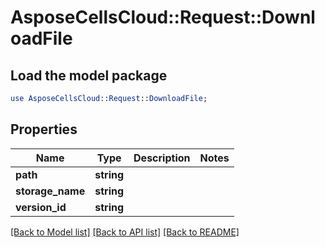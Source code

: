 # AsposeCellsCloud::Request::DownloadFile 

## Load the model package
```perl
use AsposeCellsCloud::Request::DownloadFile;
```

## Properties
Name | Type | Description | Notes
------------ | ------------- | ------------- | -------------
**path** | **string** |  |
**storage_name** | **string** |  |
**version_id** | **string** |  |  

[[Back to Model list]](../README.md#documentation-for-requests) [[Back to API list]](../README.md#documentation-for-api-endpoints) [[Back to README]](../README.md)

